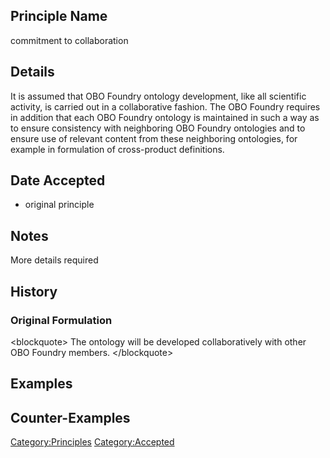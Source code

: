 Principle Name
--------------

commitment to collaboration

Details
-------

It is assumed that OBO Foundry ontology development, like all scientific
activity, is carried out in a collaborative fashion. The OBO Foundry
requires in addition that each OBO Foundry ontology is maintained in
such a way as to ensure consistency with neighboring OBO Foundry
ontologies and to ensure use of relevant content from these neighboring
ontologies, for example in formulation of cross-product definitions.

Date Accepted
-------------

-   original principle

Notes
-----

More details required

History
-------

### Original Formulation

\<blockquote\> The ontology will be developed collaboratively with other
OBO Foundry members. \</blockquote\>

Examples
--------

Counter-Examples
----------------

<Category:Principles> <Category:Accepted>

